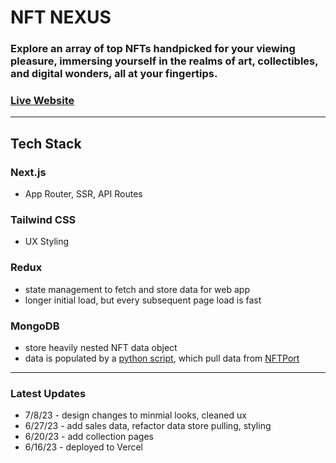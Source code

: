 # NFT NEXUS

### Explore an array of top NFTs handpicked for your viewing pleasure, immersing yourself in the realms of art, collectibles, and digital wonders, all at your fingertips.
### [Live Website](https://nft-nexus-git-main-kingkwongsta.vercel.app/)
---
## Tech Stack
### Next.js
- App Router, SSR, API Routes
### Tailwind CSS
- UX Styling
### Redux
- state management to fetch and store data for web app
- longer initial load, but every subsequent page load is fast
### MongoDB
- store heavily nested NFT data object
- data is populated by a [python script](https://github.com/kingkwongsta/nft_script), which pull data from [NFTPort](https://docs.nftport.xyz/reference/retrieve-contract-nfts)


---
### Latest Updates
- 7/8/23 - design changes to minmial looks, cleaned ux
- 6/27/23 - add sales data, refactor data store pulling, styling
- 6/20/23 - add collection pages
- 6/16/23 - deployed to Vercel
